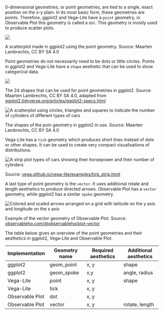 0-dimensional geometries, or point geometries, are tied to a single, exact position on the x-y plain. In its most basic form, these geometries are points. Therefore, ggplot2 and Vega-Lite have a `point` geometry, in Observable Plot this geometry is called a `dot`. This geometry is mostly used to produce scatter plots.

![ ](Introduction%20and%20the%20origins%20of%20the%20Grammar%20of%20Gra%20750f4e73349846d4910a836da171d66d/scatterplot-cars.png)

A scatterplot made in ggplot2 using the point geometry. Source: Maarten Lambrechts, CC BY SA 4.0

Point geometries do not necessarily need to be dots or little circles. Points in ggplot2 and Vega-Lite have a `shape` aesthetic that can be used to show categorical data.

![ ](Geometric%20objects%20in%20detail%20bd1876bee7c94755a7803c7578a39cd9/ggplot2-shapes.png)

The 24 shapes that can be used for point geometries in ggplot2. Source: Maarten Lambrechts, CC BY SA 4.0, adapted from [ggplot2.tidyverse.org/articles/ggplot2-specs.html](https://ggplot2.tidyverse.org/articles/ggplot2-specs.html)

![A scatterplot using circles, triangles and squares to indicate the number of cylinders of different types of cars](Building%20blocks%20of%20the%20Grammar%20of%20Graphics%202aa612131ff246cf95f99d6c95fcbe4e/ggplot-shape.png)

The shapes of the poin geometry in ggplot2 in use. Source: Maarten Lambrechts, CC BY SA 4.0

Vega-Lite has a `tick` geometry which produces short lines instead of dots or other shapes. It can be used to create very compact visualisations of distributions.

![A strip plot types of cars showing their horsepower and their number of cylinders](Geometric%20objects%20in%20detail%20bd1876bee7c94755a7803c7578a39cd9/vega-lite-ticks.png)

Source: [vega.github.io/vega-lite/examples/tick_strip.html](https://vega.github.io/vega-lite/examples/tick_strip.html)

A last type of point geometry is the `vector`. It uses additional rotate and length aesthetics to produce directed arrows. Observable Plot has a `vector` geometry, while ggplot2 has a similar `spoke` geometry.

![Colored and scaled arrows arranged on a grid with latitude on the y axis and longitude on the x axis](Geometric%20objects%20in%20detail%20bd1876bee7c94755a7803c7578a39cd9/observable-vector.png)

Example of the vector geometry of Observable Plot. Source: [observablehq.com/@observablehq/plot-vector](https://observablehq.com/@observablehq/plot-vector)

The table below gives an overview of the point geometries and their aesthetics in ggplot2, Vega-Lite and Observable Plot.

| Implementation | Geometry name | Required aesthetics | Additional aesthetics |
| --- | --- | --- | --- |
| ggplot2 | geom_point | x, y | shape |
| ggplot2 | geom_spoke | x,y | angle, radius |
| Vega-Lite | point | x, y | shape |
| Vega-Lite | tick | x, y |  |
| Observable Plot | dot | x, y |  |
| Observable Plot | vector | x, y | rotate, length |